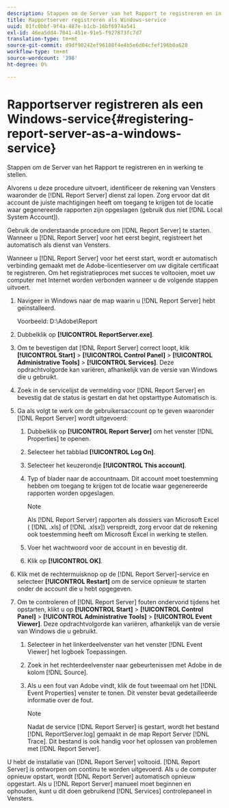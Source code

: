 ```yaml
---
description: Stappen om de Server van het Rapport te registreren en in werking te stellen.
title: Rapportserver registreren als Windows-service
uuid: 01fc0bbf-9f4a-487e-b1cb-16bf6974a541
exl-id: 46ea5dd4-7041-451e-91e5-f927873fc7d7
translation-type: tm+mt
source-git-commit: d9df90242ef96188f4e4b5e6d04cfef196b0a628
workflow-type: tm+mt
source-wordcount: '398'
ht-degree: 0%

---
```


# Rapportserver registreren als een Windows-service{#registering-report-server-as-a-windows-service}

Stappen om de Server van het Rapport te registreren en in werking te stellen.

Alvorens u deze procedure uitvoert, identificeer de rekening van Vensters waaronder de [!DNL Report Server] dienst zal lopen. Zorg ervoor dat dit account de juiste machtigingen heeft om toegang te krijgen tot de locatie waar gegenereerde rapporten zijn opgeslagen (gebruik dus niet [!DNL Local System Account]).

Gebruik de onderstaande procedure om [!DNL Report Server] te starten. Wanneer u [!DNL Report Server] voor het eerst begint, registreert het automatisch als dienst van Vensters.

Wanneer u [!DNL Report Server] voor het eerst start, wordt er automatisch verbinding gemaakt met de Adobe-licentieserver om uw digitale certificaat te registreren. Om het registratieproces met succes te voltooien, moet uw computer met Internet worden verbonden wanneer u de volgende stappen uitvoert.

1. Navigeer in Windows naar de map waarin u [!DNL Report Server] hebt geïnstalleerd.

   Voorbeeld: D:\Adobe\Report

1. Dubbelklik op **[!UICONTROL ReportServer.exe]**.
1. Om te bevestigen dat [!DNL Report Server] correct loopt, klik **[!UICONTROL Start]** > **[!UICONTROL Control Panel]** > **[!UICONTROL Administrative Tools]** > **[!UICONTROL Services]**. Deze opdrachtvolgorde kan variëren, afhankelijk van de versie van Windows die u gebruikt.
1. Zoek in de servicelijst de vermelding voor [!DNL Report Server] en bevestig dat de status is gestart en dat het opstarttype Automatisch is.
1. Ga als volgt te werk om de gebruikersaccount op te geven waaronder [!DNL Report Server] wordt uitgevoerd:

   1. Dubbelklik op **[!UICONTROL Report Server]** om het venster [!DNL Properties] te openen.

   1. Selecteer het tabblad **[!UICONTROL Log On]**.
   1. Selecteer het keuzerondje **[!UICONTROL This account]**.
   1. Typ of blader naar de accountnaam. Dit account moet toestemming hebben om toegang te krijgen tot de locatie waar gegenereerde rapporten worden opgeslagen.

      >[!NOTE]
      >
      >Als [!DNL Report Server] rapporten als dossiers van Microsoft Excel ( [!DNL .xls] of [!DNL .xlsx]) verspreidt, zorg ervoor dat de rekening ook toestemming heeft om Microsoft Excel in werking te stellen.

   1. Voer het wachtwoord voor de account in en bevestig dit.
   1. Klik op **[!UICONTROL OK]**.

1. Klik met de rechtermuisknop op de [!DNL Report Server]-service en selecteer **[!UICONTROL Restart]** om de service opnieuw te starten onder de account die u hebt opgegeven.
1. Om te controleren of [!DNL Report Server] fouten ondervond tijdens het opstarten, klikt u op **[!UICONTROL Start]** > **[!UICONTROL Control Panel]** > **[!UICONTROL Administrative Tools]** > **[!UICONTROL Event Viewer]**. Deze opdrachtvolgorde kan variëren, afhankelijk van de versie van Windows die u gebruikt.

   1. Selecteer in het linkerdeelvenster van het venster [!DNL Event Viewer] het logboek Toepassingen.
   1. Zoek in het rechterdeelvenster naar gebeurtenissen met Adobe in de kolom [!DNL Source].
   1. Als u een fout van Adobe vindt, klik de fout tweemaal om het [!DNL Event Properties] venster te tonen. Dit venster bevat gedetailleerde informatie over de fout.

      >[!NOTE]
      >
      >Nadat de service [!DNL Report Server] is gestart, wordt het bestand [!DNL ReportServer.log] gemaakt in de map Report Server [!DNL Trace]. Dit bestand is ook handig voor het oplossen van problemen met [!DNL Report Server].

U hebt de installatie van [!DNL Report Server] voltooid. [!DNL Report Server] is ontworpen om continu te worden uitgevoerd. Als u de computer opnieuw opstart, wordt [!DNL Report Server] automatisch opnieuw opgestart. Als u [!DNL Report Server] manueel moet beginnen en ophouden, kunt u dit doen gebruikend [!DNL Services] controlepaneel in Vensters.
